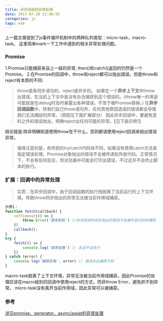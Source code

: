 ```yaml
---
title: 异步回调的异常处理
date: 2017-07-20 21:40:50
categories: js
tags: es6
---
```


上一篇文章提到了js事件循环机制中的两种队列类型：micro-task，macro-task。
这里简单mark一下工作中遇到的相关异常处理问题。

### Promise

1.Promise只能捕获来自上一级的异常, then()和catch()返回的仍然是一个Promise。
2.在Promise的回调中，throw和reject都可以抛出错误。但是throw和reject有本质的不同:
>throw是条同步语句的，reject是异步的。
如果在一个**异步上下文**中throw出错误，在当前上下文中是没有办法捕获到这个错误的。(throw唯一的用途可能就是在debug时及时暴露出各种错误，不至于被Promise吞掉。)
在**异步回调函数**中，除我们自己throw语句外，任何其他原因造成的错误都会导致我们无法捕捉的异常。（原因见下面扩展部分）
因此异步回调中，要避免意料之外的错误抛出，明确reject出任何可能的异常。【见下面示例1】

结论就是:除非明确知道使用throw在干什么，否则都请使用reject回调来抛出错误异常。

>值得注意的是，和传统的try/catch代码块不同，如果没有使用catch方法来指定错误处理，Promise对象抛出的错误不会被传递到外层代码。正常情况下，不会有任何反应，但浏览器中可能会打印出错误，不过这并不会终止脚本的执行。



### 扩展：回调中的异常处理
> 实质：在异步回调中，由于回调函数的执行栈脱离了当前运行的上下文环境，导致throw同步抛出的异常无法被当前作用域捕获。
```javascript
示例1：
function fetch(callback) {
    setTimeout(() => {
        throw Error('请求失败') //异步回调中同步抛出的错误不会被外层代码所捕获
    })
    callback();
}
try {
    fetch(() => {
        console.log('请求处理') // 永远不会执行
    })
} catch (error) {
    console.log('捕获异常', error) // 错误永远捕获不到
}
```

macro-task脱离了上下文环境，异常无法被当前作用域捕获，因此Promise的处理应该在macro级别的回调中使用reject的方式，而非throw Error，避免抓不到异常。
micro-task没有离开当前作用域，因此异常可以被捕获。

### 参考
[详见promise、generator、async/awiat的异常处理](http://mp.weixin.qq.com/s/UYT42aiZ4oVbVmcoR2LrhQ)